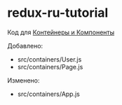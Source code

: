 # redux-ru-tutorial
Код для [Контейнеры и Компоненты](https://maxfarseer.gitbooks.io/redux-course-ru/content/konteineri_i_komponenti.html)

Добавлено:
+ src/containers/User.js
+ src/containers/Page.js

Изменено:
+ src/containers/App.js
